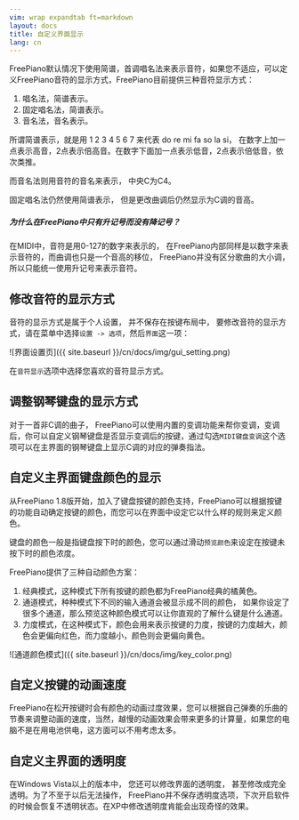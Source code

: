 ```yaml
---
vim: wrap expandtab ft=markdown
layout: docs
title: 自定义界面显示
lang: cn
---
```


FreePiano默认情况下使用简谱，首调唱名法来表示音符，如果您不适应，可以定义FreePiano音符的显示方式，FreePiano目前提供三种音符显示方式：

1. 唱名法，简谱表示。
2. 固定唱名法，简谱表示。
3. 音名法，音名表示。

所谓简谱表示，就是用 1 2 3 4 5 6 7 来代表 do re mi fa so la si， 在数字上加一点表示高音，2点表示倍高音。在数字下面加一点表示低音，2点表示倍低音，依次类推。

而音名法则用音符的音名来表示， 中央C为C4。

固定唱名法仍然使用简谱表示， 但是更改曲调后仍然显示为C调的音高。

<div class="note question">
<h5>为什么在FreePiano中只有升记号而没有降记号？</h5>
<p> 在MIDI中，音符是用0-127的数字来表示的， 在FreePiano内部同样是以数字来表示音符的，而曲调也只是一个音高的移位， FreePiano并没有区分歌曲的大小调，所以只能统一使用升记号来表示音符。</p>
</div>

## 修改音符的显示方式

音符的显示方式是属于个人设置， 并不保存在按键布局中， 要修改音符的显示方式，请在菜单中选择`设置 -> 选项`，然后`界面`这一项：

![界面设置页]({{ site.baseurl }}/cn/docs/img/gui_setting.png)

在`音符显示`选项中选择您喜欢的音符显示方式。


## 调整钢琴键盘的显示方式

对于一首非C调的曲子， FreePiano可以使用内置的变调功能来帮你变调，变调后，你可以自定义钢琴键盘是否显示变调后的按键，通过勾选`MIDI键盘变调`这个选项可以在主界面的钢琴键盘上显示C调的对应的弹奏指法。

## 自定义主界面键盘颜色的显示

从FreePiano 1.8版开始，加入了键盘按键的颜色支持，FreePiano可以根据按键的功能自动确定按键的颜色，而您可以在界面中设定它以什么样的规则来定义颜色。

键盘的颜色一般是指键盘按下时的颜色，您可以通过滑动`预览颜色`来设定在按键未按下时的颜色浓度。

FreePiano提供了三种自动颜色方案：

1. 经典模式，这种模式下所有按键的颜色都为FreePiano经典的橘黄色。
2. 通道模式，种种模式下不同的输入通道会被显示成不同的颜色， 如果你设定了很多个通道，那么预览这种颜色模式可以让你直观的了解什么键是什么通道。
3. 力度模式，在这种模式下，颜色会用来表示按键的力度，按键的力度越大，颜色会更偏向红色，而力度越小，颜色则会更偏向黄色。

![通道颜色模式]({{ site.baseurl }}/cn/docs/img/key_color.png)


## 自定义按键的动画速度

FreePiano在松开按键时会有颜色的动画过度效果，您可以根据自己弹奏的乐曲的节奏来调整动画的速度，当然，越慢的动画效果会带来更多的计算量，如果您的电脑不是在用电池供电，这方面可以不用考虑太多。

## 自定义主界面的透明度

在Windows Vista以上的版本中， 您还可以修改界面的透明度， 甚至修改成完全透明。为了不至于以后无法操作， FreePiano并不保存透明度选项，下次开启软件的时候会恢复不透明状态。在XP中修改透明度肯能会出现奇怪的效果。
